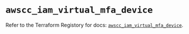 # `awscc_iam_virtual_mfa_device`

Refer to the Terraform Registory for docs: [`awscc_iam_virtual_mfa_device`](https://registry.terraform.io/providers/hashicorp/awscc/0.70.0/docs/resources/iam_virtual_mfa_device).

